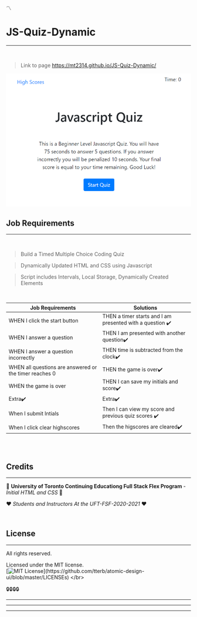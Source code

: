 :part_alternation_mark:

# JS-Quiz-Dynamic

---
<br />

>Link to page https://mt2314.github.io/JS-Quiz-Dynamic/

<img src="assets/Images/websiteScreenshot.png" alt="alt text" width="600"/>

## Job Requirements
---

</br>

>Build a Timed Multiple Choice Coding Quiz 

>Dynamically Updated HTML and CSS using Javascript

>Script includes Intervals, Local Storage, Dynamically Created Elements


  
</br>

| Job Requirements                               | Solutions                                                                                       |
| ---------------------------------------------- | ----------------------------------------------------------------------------------------------- |
| WHEN I click the start button                   | THEN a timer starts and I am presented with a question   :heavy_check_mark:                                                          |
| WHEN I answer a question | THEN I am presented with another question:heavy_check_mark: |
| WHEN I answer a question incorrectly                 | THEN time is subtracted from the clock:heavy_check_mark:                                                           |
| WHEN all questions are answered or the timer reaches 0             | THEN the game is over:heavy_check_mark:                                                              |
| WHEN the game is over                  | THEN I can save my initials and score:heavy_check_mark:                                                        |
| Extra:heavy_check_mark:               | Extra:heavy_check_mark:                                                              |
| When I submit Intials                 | Then I can view my score and previous quiz scores :heavy_check_mark:                                                        |
| When I click clear highscores               | Then the higscores are cleared:heavy_check_mark: 

</br>
</br>


## Credits
---
:school: 
**University of Toronto Continuing Educationg
Full Stack Flex Program** - *Initial HTML and CSS*
:school:

:heart: 
*Students and Instructors At the UFT-FSF-2020-2021*
:heart:

</br>

## License
---

All rights reserved.

Licensed under the MIT license.
<br>
[![MIT License](https://img.shields.io/apm/l/atomic-design-ui.svg?)](https://github.com/tterb/atomic-design-ui/blob/master/LICENSEs)
</br>

:lock::lock::lock::lock:

_____
____
___